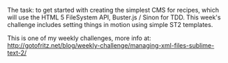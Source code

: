 The task: to get started with creating the simplest CMS for recipes, which will use the HTML 5 FileSystem API, Buster.js / Sinon for TDD. This week's challenge includes setting things in motion using simple ST2 templates.

This is one of my weekly challenges, more info at: http://gotofritz.net/blog/weekly-challenge/managing-xml-files-sublime-text-2/

